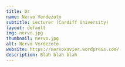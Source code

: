 ```yaml
---
title: Dr
name: Nervo Verdezoto​
subtitle: Lecturer (Cardiff University)
layout: default
img: nervo.jpg
thumbnail: nervo.jpg
alt: Nervo Verdezoto​
website: https://nervoxavier.wordpress.com/
description: Blah blah blah
---
```


